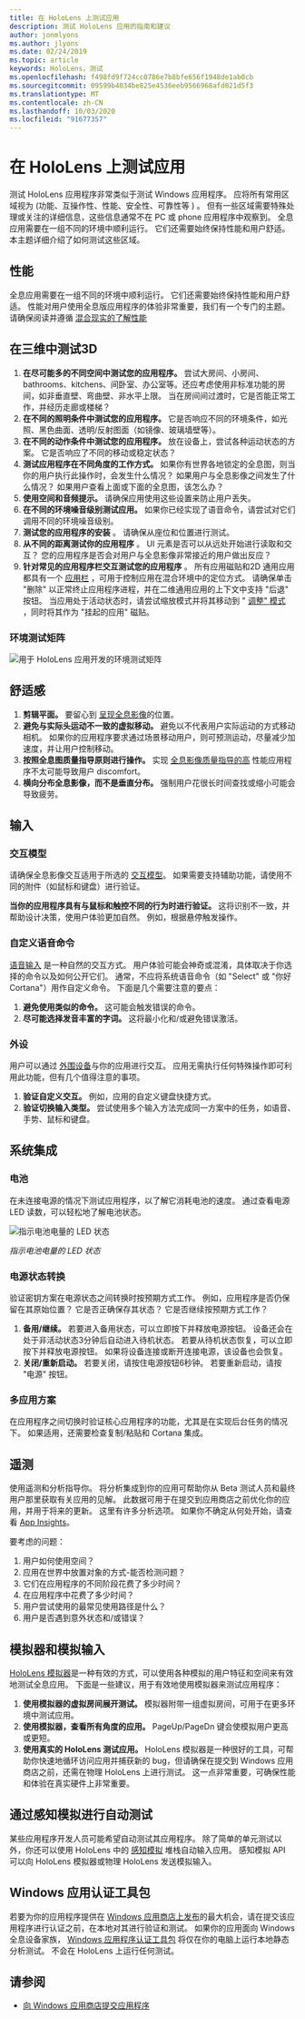 ```yaml
---
title: 在 HoloLens 上测试应用
description: 测试 HoloLens 应用的指南和建议
author: jonmlyons
ms.author: jlyons
ms.date: 02/24/2019
ms.topic: article
keywords: HoloLens，测试
ms.openlocfilehash: f498fd9f724cc0786e7b8bfe656f1948de1ab0cb
ms.sourcegitcommit: 09599b4034be825e4536eeb9566968afd021d5f3
ms.translationtype: MT
ms.contentlocale: zh-CN
ms.lasthandoff: 10/03/2020
ms.locfileid: "91677357"
---
```

# <a name="testing-your-app-on-hololens"></a>在 HoloLens 上测试应用

测试 HoloLens 应用程序非常类似于测试 Windows 应用程序。 应将所有常用区域视为 (功能、互操作性、性能、安全性、可靠性等 ) 。 但有一些区域需要特殊处理或关注的详细信息，这些信息通常不在 PC 或 phone 应用程序中观察到。 全息应用需要在一组不同的环境中顺利运行。 它们还需要始终保持性能和用户舒适。 本主题详细介绍了如何测试这些区域。

## <a name="performance"></a>性能

全息应用需要在一组不同的环境中顺利运行。 它们还需要始终保持性能和用户舒适。 性能对用户使用全息版应用程序的体验非常重要，我们有一个专门的主题。 请确保阅读并遵循 [混合现实的了解性能](understanding-performance-for-mixed-reality.md)

## <a name="testing-3d-in-3d"></a>在三维中测试3D
1. **在尽可能多的不同空间中测试您的应用程序。** 尝试大房间、小房间、bathrooms、kitchens、间卧室、办公室等。还应考虑使用非标准功能的房间，如非垂直壁、弯曲壁、非水平上限。 当在房间间过渡时，它是否能正常工作，并经历走廊或楼梯？
2. **在不同的照明条件中测试您的应用程序。** 它是否响应不同的环境条件，如光照、黑色曲面、透明/反射图面（如镜像、玻璃墙壁等）。
3. **在不同的动作条件中测试您的应用程序。** 放在设备上，尝试各种运动状态的方案。 它是否响应了不同的移动或稳定状态？
4. **测试应用程序在不同角度的工作方式。** 如果你有世界各地锁定的全息图，则当你的用户执行此操作时，会发生什么情况？ 如果用户与全息影像之间发生了什么情况？ 如果用户查看上面或下面的全息图，该怎么办？
5. **使用空间和音频提示。** 请确保应用使用这些设置来防止用户丢失。
6. **在不同的环境噪音级别测试应用。** 如果你已经实现了语音命令，请尝试对它们调用不同的环境噪音级别。
7. **测试您的应用程序的安装** 。 请确保从座位和位置进行测试。
8. **从不同的距离测试你的应用程序** 。 UI 元素是否可以从远处开始进行读取和交互？ 您的应用程序是否会对用户与全息影像非常接近的用户做出反应？
9. **针对常见的应用程序栏交互测试您的应用程序** 。 所有应用磁贴和2D 通用应用都具有一个 [应用栏](../../discover/navigating-the-windows-mixed-reality-home.md#moving-and-adjusting-apps) ，可用于控制应用在混合环境中的定位方式。 请确保单击 "删除" 以正常终止应用程序进程，并在二维通用应用的上下文中支持 "后退" 按钮。 当应用处于活动状态时，请尝试缩放模式并将其移动到 " [调整" 模式](../../discover/navigating-the-windows-mixed-reality-home.md#moving-and-adjusting-apps) ，同时将其作为 "挂起的应用" 磁贴。

### <a name="environmental-test-matrix"></a>环境测试矩阵

![用于 HoloLens 应用开发的环境测试矩阵](images/environment-matrix-600px.png)

## <a name="comfort"></a>舒适感
1. **剪辑平面。** 要留心到 [呈现全息影像](hologram-stability.md#hologram-render-distances)的位置。
2. **避免与实际头运动不一致的虚拟移动。** 避免以不代表用户实际运动的方式移动相机。 如果你的应用程序要求通过场景移动用户，则可预测运动，尽量减少加速度，并让用户控制移动。
3. **按照全息图质量指导原则进行操作。** 实现 [全息影像质量指导的高](hologram-stability.md) 性能应用程序不太可能导致用户 discomfort。
4. **横向分布全息影像，而不是垂直分布。** 强制用户花很长时间查找或缩小可能会导致疲劳。


## <a name="input"></a>输入

### <a name="interaction-models"></a>交互模型

请确保全息影像交互适用于所选的 [交互模型](../../design/interaction-fundamentals.md)。
如果需要支持辅助功能，请使用不同的附件（如鼠标和键盘）进行验证。

**当你的应用程序具有与鼠标和触控不同的行为时进行验证。** 这将识别不一致，并帮助设计决策，使用户体验更加自然。 例如，根据悬停触发操作。


### <a name="custom-voice-commands"></a>自定义语音命令

[语音输入](../../design/voice-input.md) 是一种自然的交互方式。 用户体验可能会神奇或混淆，具体取决于你选择的命令以及如何公开它们。 通常，不应将系统语音命令（如 "Select" 或 "你好 Cortana"）用作自定义命令。 下面是几个需要注意的要点：
1. **避免使用类似的命令。** 这可能会触发错误的命令。
2. **尽可能选择发音丰富的字词。** 这将最小化和/或避免错误激活。

### <a name="peripherals"></a>外设

用户可以通过 [外围设备](../../discover/hardware-accessories.md)与你的应用进行交互。 应用无需执行任何特殊操作即可利用此功能，但有几个值得注意的事项。
1. **验证自定义交互。** 例如，应用的自定义键盘快捷方式。
2. **验证切换输入类型。** 尝试使用多个输入方法完成同一方案中的任务，如语音、手势、鼠标和键盘。

## <a name="system-integration"></a>系统集成

### <a name="battery"></a>电池

在未连接电源的情况下测试应用程序，以了解它消耗电池的速度。 通过查看电源 LED 读数，可以轻松地了解电池状态。 

![指示电池电量的 LED 状态](images/batterypowerledindication-500px.png)<br>

*指示电池电量的 LED 状态*

### <a name="power-state-transitions"></a>电源状态转换

验证密钥方案在电源状态之间转换时按预期方式工作。 例如，应用程序是否仍保留在其原始位置？ 它是否正确保存其状态？ 它是否继续按预期方式工作？
1. **备用/继续。** 若要进入备用状态，可以立即按下并释放电源按钮。 设备还会在处于非活动状态3分钟后自动进入待机状态。 若要从待机状态恢复，可以立即按下并释放电源按钮。 如果将设备连接或断开连接电源，该设备也会恢复。
2. **关闭/重新启动。** 若要关闭，请按住电源按钮6秒钟。 若要重新启动，请按 "电源" 按钮。

### <a name="multi-app-scenarios"></a>多应用方案

在应用程序之间切换时验证核心应用程序的功能，尤其是在实现后台任务的情况下。 如果适用，还需要检查复制/粘贴和 Cortana 集成。

## <a name="telemetry"></a>遥测

使用遥测和分析指导你。 将分析集成到你的应用可帮助你从 Beta 测试人员和最终用户那里获取有关应用的见解。 此数据可用于在提交到应用商店之前优化你的应用，并用于将来的更新。 这里有许多分析选项。 如果你不确定从何处开始，请查看 [App Insights](https://www.visualstudio.com/products/application-insights-vs.aspx)。

要考虑的问题：
1. 用户如何使用空间？
2. 应用在世界中放置对象的方式-能否检测问题？
3. 它们在应用程序的不同阶段花费了多少时间？
4. 在应用程序中花费了多少时间？
5. 用户尝试使用的最常见使用路径是什么？
6. 用户是否遇到意外状态和/或错误？

## <a name="emulator-and-simulated-input"></a>模拟器和模拟输入

[HoloLens 模拟器](using-the-hololens-emulator.md)是一种有效的方式，可以使用各种模拟的用户特征和空间来有效地测试全息应用。 下面是一些建议，用于有效地使用模拟器来测试应用程序：
1. **使用模拟器的虚拟房间展开测试。** 模拟器附带一组虚拟房间，可用于在更多环境中测试应用。
2. **使用模拟器，查看所有角度的应用。** PageUp/PageDn 键会使模拟用户更高或更短。
3. **使用真实的 HoloLens 测试应用。** HoloLens 模拟器是一种很好的工具，可帮助你快速地循环访问应用并捕获新的 bug，但请确保在提交到 Windows 应用商店之前，还需在物理 HoloLens 上进行测试。 这一点非常重要，可确保性能和体验在真实硬件上非常重要。

## <a name="automated-testing-with-perception-simulation"></a>通过感知模拟进行自动测试

某些应用程序开发人员可能希望自动测试其应用程序。 除了简单的单元测试以外，你还可以使用 HoloLens 中的 [感知模拟](perception-simulation.md) 堆栈自动输入应用。 感知模拟 API 可以向 HoloLens 模拟器或物理 HoloLens 发送模拟输入。

## <a name="windows-app-certification-kit"></a>Windows 应用认证工具包

若要为你的应用程序提供在 [Windows 应用商店上发布](../../distribute/submitting-an-app-to-the-microsoft-store.md)的最大机会，请在提交该应用程序进行认证之前，在本地对其进行验证和测试。 如果你的应用面向 Windows 全息设备家族， [Windows 应用程序认证工具包](https://msdn.microsoft.com/library/windows/apps/xaml/mt186449.aspx) 将仅在你的电脑上运行本地静态分析测试。 不会在 HoloLens 上运行任何测试。

## <a name="see-also"></a>请参阅
* [向 Windows 应用商店提交应用程序](../../distribute/submitting-an-app-to-the-microsoft-store.md)
